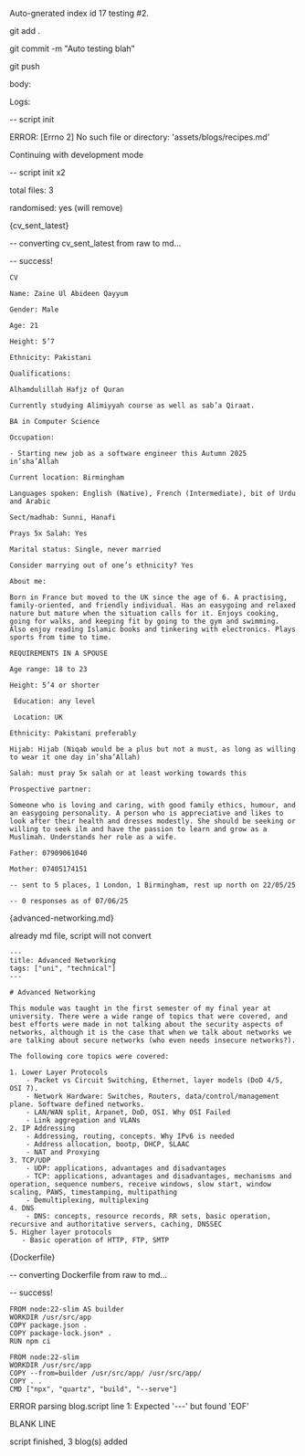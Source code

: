 Auto-gnerated index id 17 testing #2. 

git add .

git commit -m "Auto testing blah"

git push

body:

Logs:

-- script init

ERROR: [Errno 2] No such file or directory: 'assets/blogs/recipes.md'

Continuing with development mode

-- script init x2

total files: 3

randomised: yes (will remove)

{cv_sent_latest}

-- converting cv_sent_latest from raw to md...

-- success!

```
CV

Name: Zaine Ul Abideen Qayyum

Gender: Male

Age: 21

Height: 5’7

Ethnicity: Pakistani

Qualifications:

Alhamdulillah Hafjz of Quran

Currently studying Alimiyyah course as well as sab’a Qiraat.

BA in Computer Science

Occupation:

- Starting new job as a software engineer this Autumn 2025 in’sha’Allah

Current location: Birmingham

Languages spoken: English (Native), French (Intermediate), bit of Urdu and Arabic

Sect/madhab: Sunni, Hanafi

Prays 5x Salah: Yes

Marital status: Single, never married

Consider marrying out of one’s ethnicity? Yes

About me:

Born in France but moved to the UK since the age of 6. A practising, family-oriented, and friendly individual. Has an easygoing and relaxed nature but mature when the situation calls for it. Enjoys cooking, going for walks, and keeping fit by going to the gym and swimming. Also enjoy reading Islamic books and tinkering with electronics. Plays sports from time to time.

REQUIREMENTS IN A SPOUSE

Age range: 18 to 23

Height: 5’4 or shorter

 Education: any level

 Location: UK 

Ethnicity: Pakistani preferably 

Hijab: Hijab (Niqab would be a plus but not a must, as long as willing to wear it one day in’sha’Allah)

Salah: must pray 5x salah or at least working towards this 

Prospective partner:

Someone who is loving and caring, with good family ethics, humour, and an easygoing personality. A person who is appreciative and likes to look after their health and dresses modestly. She should be seeking or willing to seek ilm and have the passion to learn and grow as a Muslimah. Understands her role as a wife.

Father: 07909061040

Mother: 07405174151

-- sent to 5 places, 1 London, 1 Birmingham, rest up north on 22/05/25

-- 0 responses as of 07/06/25
```

{advanced-networking.md}

already md file, script will not convert

```
---
title: Advanced Networking
tags: ["uni", "technical"]
---

# Advanced Networking

This module was taught in the first semester of my final year at university. There were a wide range of topics that were covered, and best efforts were made in not talking about the security aspects of networks, although it is the case that when we talk about networks we are talking about secure networks (who even needs insecure networks?).

The following core topics were covered:

1. Lower Layer Protocols
    - Packet vs Circuit Switching, Ethernet, layer models (DoD 4/5, OSI 7).
    - Network Hardware: Switches, Routers, data/control/management plane. Software defined networks.
    - LAN/WAN split, Arpanet, DoD, OSI. Why OSI Failed
    - Link aggregation and VLANs
2. IP Addressing
    - Addressing, routing, concepts. Why IPv6 is needed
    - Address allocation, bootp, DHCP, SLAAC
    - NAT and Proxying
3. TCP/UDP
    - UDP: applications, advantages and disadvantages
    - TCP: applications, advantages and disadvantages, mechanisms and operation, sequence numbers, receive windows, slow start, window scaling, PAWS, timestamping, multipathing
    - Demultiplexing, multiplexing
4. DNS
    - DNS: concepts, resource records, RR sets, basic operation, recursive and authoritative servers, caching, DNSSEC 
5. Higher layer protocols
   - Basic operation of HTTP, FTP, SMTP

```

{Dockerfile}

-- converting Dockerfile from raw to md...

-- success!

```
FROM node:22-slim AS builder
WORKDIR /usr/src/app
COPY package.json .
COPY package-lock.json* .
RUN npm ci

FROM node:22-slim
WORKDIR /usr/src/app
COPY --from=builder /usr/src/app/ /usr/src/app/
COPY . .
CMD ["npx", "quartz", "build", "--serve"]
```

ERROR parsing blog.script line 1: Expected '---' but found 'EOF'

BLANK LINE

script finished, 3 blog(s) added

